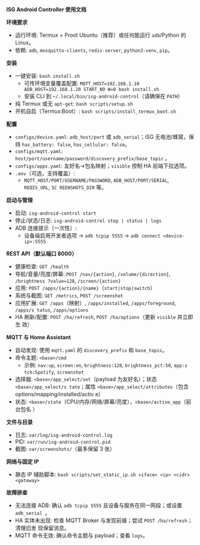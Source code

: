 **ISG Android Controller 使用文档**

**环境要求**
- 运行环境: Termux + Proot Ubuntu（推荐）或任何能运行 `adb`/Python 的 Linux。
- 依赖: `adb`, `mosquitto-clients`, `redis-server`, `python3-venv`, `pip`。

**安装**
- 一键安装: `bash install.sh`
  - 可传环境变量覆盖配置: `MQTT_HOST=192.168.1.10 ADB_HOST=192.168.1.20 START_NO
W=0 bash install.sh`
  - 安装 CLI 到 `~/.local/bin/isg-android-control`（请确保在 `PATH`）
- 纯 Termux 或无 `apt-get`: `bash scripts/setup.sh`
- 开机自启（Termux:Boot）: `bash scripts/install_termux_boot.sh`

**配置**
- `configs/device.yaml`: `adb_host/port` 或 `adb_serial`；iSG 无电池/蜂窝，保持 
`has_battery: false`, `has_cellular: false`。
- `configs/mqtt.yaml`: `host/port/username/password/discovery_prefix/base_topic`
。
- `configs/apps.yaml`: 友好名→包名映射；`visible` 控制 HA 前端下拉选项。
- `.env`（可选，支持覆盖）:
  - `MQTT_HOST/PORT/USERNAME/PASSWORD`, `ADB_HOST/PORT/SERIAL`, `REDIS_URL`, `SC
REENSHOTS_DIR` 等。

**启动与管理**
- 启动: `isg-android-control start`
- 停止/状态/日志: `isg-android-control stop | status | logs`
- ADB 连接提示（一次性）:
  - 设备端启用开发者选项 → `adb tcpip 5555` → `adb connect <device-ip>:5555`

**REST API（默认端口 8000）**
- 健康检查: `GET /health`
- 导航/音量/亮度/屏幕: `POST /nav/{action}`, `/volume/{direction}`, `/brightness
?value=128`, `/screen/{action}`
- 应用: `POST /apps/{action}/{name}`（`start|stop|switch`）
- 系统与截图: `GET /metrics`, `POST /screenshot`
- 应用扩展: `GET /apps`（映射）, `/apps/installed`, `/apps/foreground`, `/apps/s
tatus`, `/apps/options`
- HA 刷新/配置: `POST /ha/refresh`, `POST /ha/options`（更新 `visible` 并立即生
效）

**MQTT 与 Home Assistant**
- 自动发现: 使用 `mqtt.yaml` 的 `discovery_prefix` 和 `base_topic`。
- 命令主题: `<base>/cmd`
  - 示例: `nav:up`, `screen:on`, `brightness:128`, `brightness_pct:50`, `app:s
tch:Spotify`, `screenshot`
- 选择器: `<base>/app_select/set`（payload 为友好名）；状态 `<base>/app_select/s
tate`；属性 `<base>/app_select/attributes`（包含 options/mapping/installed/activ
e）
- 状态: `<base>/state`（CPU/内存/网络/屏幕/亮度），`<base>/active_app`（前台包名
）

**文件与目录**
- 日志: `var/log/isg-android-control.log`
- PID: `var/run/isg-android-control.pid`
- 截图: `var/screenshots/`（最多保留 3 张）

**网络与固定 IP**
- 静态 IP 辅助脚本: `bash scripts/set_static_ip.sh <iface> <ip> <cidr> <gateway>
`

**故障排查**
- 无法连接 ADB: 确认 `adb tcpip 5555` 且设备与服务在同一网段；或设置 `adb_serial
`。
- HA 实体未出现: 检查 MQTT Broker 与发现前缀；尝试 `POST /ha/refresh`；清理旧发
现保留消息。
- MQTT 命令无效: 确认命令主题与 payload；查看 `logs`。
